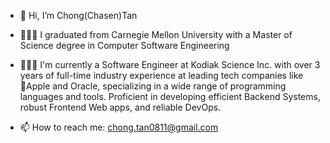 - 👋 Hi, I’m Chong(Chasen)Tan
- 👨🏻‍🎓 I graduated from Carnegie Mellon University with a Master of Science degree in Computer Software Engineering
- 👨🏻‍💻 I'm currently a Software Engineer at Kodiak Science Inc. with over 3 years of full-time industry experience at leading tech companies like Apple and Oracle, specializing in a wide range of programming languages and tools. Proficient in developing efficient Backend Systems, robust Frontend Web apps, and reliable DevOps.

- 📫 How to reach me: chong.tan0811@gmail.com

<!---
PenguinBoyTC/PenguinBoyTC is a ✨ special ✨ repository because its `README.md` (this file) appears on your GitHub profile.
You can click the Preview link to take a look at your changes.
--->
